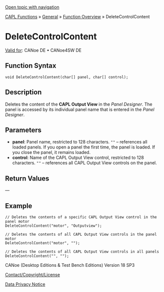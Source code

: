 [Open topic with navigation](../../../../../CANoeDEFamily.htm#Topics/CAPLFunctions/Other/Functions/CAPLfunctionDeleteControlContent.md)

[CAPL Functions](../../CAPLfunctions.md) » [General](../CAPLGeneralStartPage.md) » [Function Overview](../CAPLfunctionsGeneralOverview.md) » DeleteControlContent

# DeleteControlContent

[Valid for](../../../Shared/FeatureAvailability.md): CANoe DE • CANoe4SW DE

## Function Syntax

```plaintext
void DeleteControlContent(char[] panel, char[] control);
```

## Description

Deletes the content of the **CAPL Output View** in the *Panel Designer*. The panel is accessed by its individual panel name that is entered in the *Panel Designer*.

## Parameters

- **panel**: Panel name, restricted to 128 characters. `""` – references all loaded panels. If you open a panel the first time, the panel is loaded. If you close the panel, it remains loaded.
- **control**: Name of the CAPL Output View control, restricted to 128 characters. `""` – references all CAPL Output View controls on the panel.

## Return Values

—

## Example

```plaintext
// Deletes the contents of a specific CAPL Output View control in the panel motor
DeleteControlContent("motor", "Outputview");

// Deletes the contents of all CAPL Output View controls in the panel motor
DeleteControlContent("motor", "");

// Deletes the contents of all CAPL Output View controls in all panels
DeleteControlContent("", "");
```

CANoe (Desktop Editions & Test Bench Editions) Version 18 SP3

[Contact/Copyright/License](../../../Shared/ContactCopyrightLicense.md)

[Data Privacy Notice](https://www.vector.com/int/en/company/get-info/privacy-policy/)
